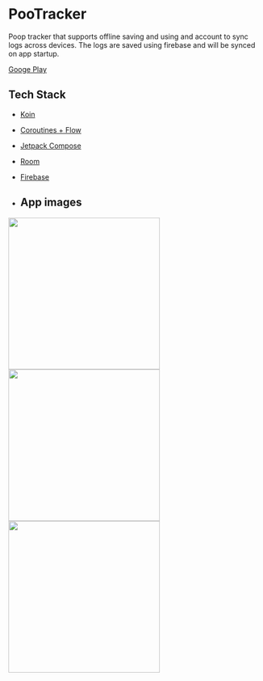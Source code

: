 # PooTracker
Poop tracker that supports offline saving and using and account to sync logs across devices. The logs are saved using firebase
and will be synced on app startup.

[Googe Play](https://play.google.com/store/apps/details?id=my.packlol.pootracker)

## Tech Stack
- [Koin](https://insert-koin.io/)
- [Coroutines + Flow](https://kotlinlang.org/docs/coroutines-overview.html)
- [Jetpack Compose](https://developer.android.com/jetpack/compose)
- [Room](https://developer.android.com/training/data-storage/room)
- [Firebase](https://firebase.google.com/)

- ## App images
<img src="https://github.com/Dcatna/PooTracker/assets/98186105/c3107485-8398-4477-8579-d56eba03ec6e" width=300>
<img src="https://github.com/Dcatna/PooTracker/assets/98186105/47209fad-6099-49a4-a2f0-41d98af1fc7e" width=300>
<img src="https://github.com/Dcatna/PooTracker/assets/98186105/d76042fc-0adb-4436-9903-8ead71a88f12"  width=300>
